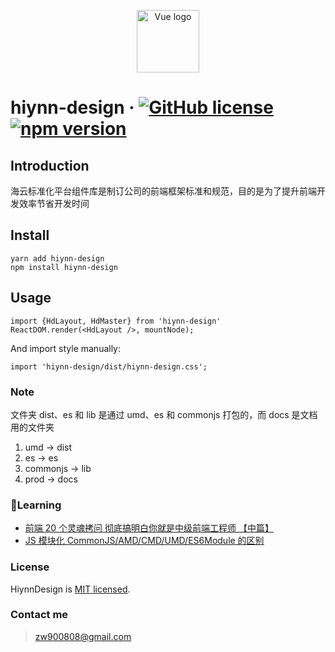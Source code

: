 <p align="center"><a href="https://hiynn-com.github.io/hiynn-design/#/" target="_blank" rel="noopener noreferrer"><img width="100" src="http://cdn.awbeci.com/hiyun/WechatIMG222.png" alt="Vue logo"></a></p>

# hiynn-design &middot; [![GitHub license](https://img.shields.io/badge/license-MIT-blue.svg)](https://github.com/hiynn-com/hiynn-design) [![npm version](https://img.shields.io/npm/v/hiynn-design.svg)](https://www.npmjs.com/package/hiynn-design)

## Introduction

海云标准化平台组件库是制订公司的前端框架标准和规范，目的是为了提升前端开发效率节省开发时间

## Install

```
yarn add hiynn-design
npm install hiynn-design
```

## Usage

```
import {HdLayout, HdMaster} from 'hiynn-design'
ReactDOM.render(<HdLayout />, mountNode);
```

And import style manually:

```
import 'hiynn-design/dist/hiynn-design.css';
```

### Note

文件夹 dist、es 和 lib 是通过 umd、es 和 commonjs 打包的，而 docs 是文档用的文件夹

1. umd -> dist
2. es -> es
3. commonjs -> lib
4. prod -> docs

### Learning

- [前端 20 个灵魂拷问 彻底搞明白你就是中级前端工程师 【中篇】](https://segmentfault.com/a/1190000020144498)
- [JS 模块化 CommonJS/AMD/CMD/UMD/ES6Module 的区别](https://www.cnblogs.com/weiqinl/p/9940549.html)

### License

HiynnDesign is [MIT licensed](./LICENSE).

### Contact me

> zw900808@gmail.com
